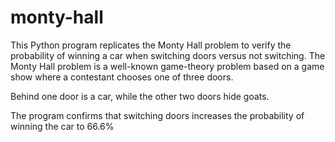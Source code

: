 # monty-hall
This Python program replicates the Monty Hall problem to verify the probability of winning a car when switching doors versus not switching. The Monty Hall problem is a well-known game-theory problem based on a game show where a contestant chooses one of three doors. 

Behind one door is a car, while the other two doors hide goats.

The program confirms that switching doors increases the probability of winning the car to 66.6%
